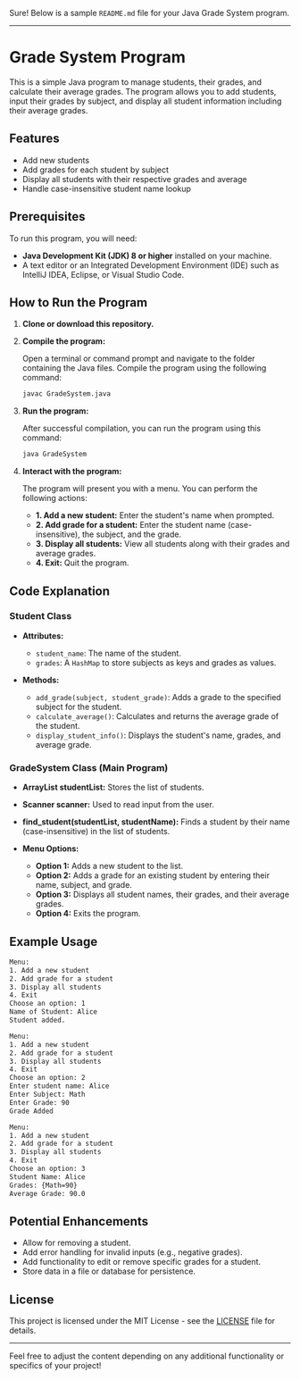 Sure! Below is a sample `README.md` file for your Java Grade System program.

---

# Grade System Program

This is a simple Java program to manage students, their grades, and calculate their average grades. The program allows you to add students, input their grades by subject, and display all student information including their average grades.

## Features

- Add new students
- Add grades for each student by subject
- Display all students with their respective grades and average
- Handle case-insensitive student name lookup

## Prerequisites

To run this program, you will need:

- **Java Development Kit (JDK) 8 or higher** installed on your machine.
- A text editor or an Integrated Development Environment (IDE) such as IntelliJ IDEA, Eclipse, or Visual Studio Code.

## How to Run the Program

1. **Clone or download this repository.**

2. **Compile the program:**

   Open a terminal or command prompt and navigate to the folder containing the Java files. Compile the program using the following command:

   ```bash
   javac GradeSystem.java
   ```

3. **Run the program:**

   After successful compilation, you can run the program using this command:

   ```bash
   java GradeSystem
   ```

4. **Interact with the program:**

   The program will present you with a menu. You can perform the following actions:

   - **1. Add a new student:** Enter the student's name when prompted.
   - **2. Add grade for a student:** Enter the student name (case-insensitive), the subject, and the grade.
   - **3. Display all students:** View all students along with their grades and average grades.
   - **4. Exit:** Quit the program.

## Code Explanation

### Student Class

- **Attributes:**
  - `student_name`: The name of the student.
  - `grades`: A `HashMap` to store subjects as keys and grades as values.

- **Methods:**
  - `add_grade(subject, student_grade)`: Adds a grade to the specified subject for the student.
  - `calculate_average()`: Calculates and returns the average grade of the student.
  - `display_student_info()`: Displays the student's name, grades, and average grade.

### GradeSystem Class (Main Program)

- **ArrayList<Student> studentList:** Stores the list of students.
- **Scanner scanner:** Used to read input from the user.

- **find_student(studentList, studentName):** Finds a student by their name (case-insensitive) in the list of students.

- **Menu Options:**
  - **Option 1:** Adds a new student to the list.
  - **Option 2:** Adds a grade for an existing student by entering their name, subject, and grade.
  - **Option 3:** Displays all student names, their grades, and their average grades.
  - **Option 4:** Exits the program.

## Example Usage

```bash
Menu:
1. Add a new student
2. Add grade for a student
3. Display all students
4. Exit
Choose an option: 1
Name of Student: Alice
Student added.

Menu:
1. Add a new student
2. Add grade for a student
3. Display all students
4. Exit
Choose an option: 2
Enter student name: Alice
Enter Subject: Math
Enter Grade: 90
Grade Added

Menu:
1. Add a new student
2. Add grade for a student
3. Display all students
4. Exit
Choose an option: 3
Student Name: Alice
Grades: {Math=90}
Average Grade: 90.0
```

## Potential Enhancements

- Allow for removing a student.
- Add error handling for invalid inputs (e.g., negative grades).
- Add functionality to edit or remove specific grades for a student.
- Store data in a file or database for persistence.

## License

This project is licensed under the MIT License - see the [LICENSE](LICENSE) file for details.

---

Feel free to adjust the content depending on any additional functionality or specifics of your project!